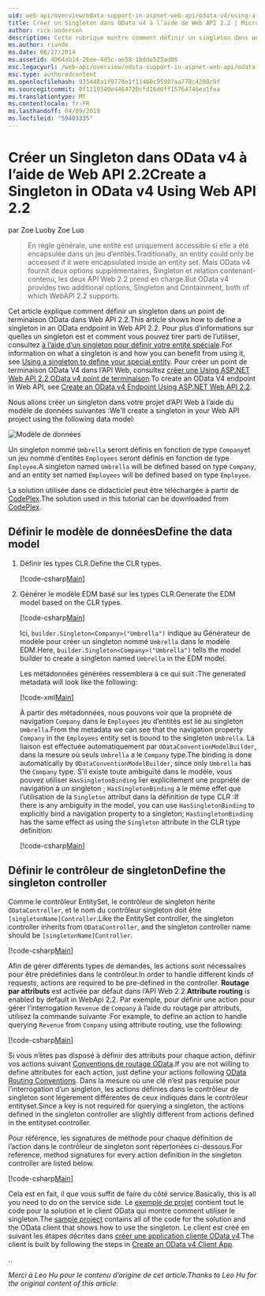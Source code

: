 ```yaml
---
uid: web-api/overview/odata-support-in-aspnet-web-api/odata-v4/using-a-singleton-in-an-odata-endpoint-in-web-api-22
title: Créer un Singleton dans OData v4 à l’aide de Web API 2.2 | Microsoft Docs
author: rick-anderson
description: Cette rubrique montre comment définir un singleton dans un point de terminaison OData dans Web API 2.2.
ms.author: riande
ms.date: 06/27/2014
ms.assetid: 4064ab14-26ee-4d5c-ae58-1bdda525ad06
msc.legacyurl: /web-api/overview/odata-support-in-aspnet-web-api/odata-v4/using-a-singleton-in-an-odata-endpoint-in-web-api-22
msc.type: authoredcontent
ms.openlocfilehash: 935448a1f9770e1f11460c95997aa778c4208c9f
ms.sourcegitcommit: 0f1119340e4464720cfd16d0ff15764746ea1fea
ms.translationtype: MT
ms.contentlocale: fr-FR
ms.lasthandoff: 04/09/2019
ms.locfileid: "59403335"
---
```

# <a name="create-a-singleton-in-odata-v4-using-web-api-22"></a><span data-ttu-id="4be59-103">Créer un Singleton dans OData v4 à l’aide de Web API 2.2</span><span class="sxs-lookup"><span data-stu-id="4be59-103">Create a Singleton in OData v4 Using Web API 2.2</span></span>

<span data-ttu-id="4be59-104">par Zoe Luo</span><span class="sxs-lookup"><span data-stu-id="4be59-104">by Zoe Luo</span></span>

> <span data-ttu-id="4be59-105">En règle générale, une entité est uniquement accessible si elle a été encapsulée dans un jeu d’entités.</span><span class="sxs-lookup"><span data-stu-id="4be59-105">Traditionally, an entity could only be accessed if it were encapsulated inside an entity set.</span></span> <span data-ttu-id="4be59-106">Mais OData v4 fournit deux options supplémentaires, Singleton et relation contenant-contenu, les deux API Web 2.2 prend en charge.</span><span class="sxs-lookup"><span data-stu-id="4be59-106">But OData v4 provides two additional options, Singleton and Containment, both of which WebAPI 2.2 supports.</span></span>


<span data-ttu-id="4be59-107">Cet article explique comment définir un singleton dans un point de terminaison OData dans Web API 2.2.</span><span class="sxs-lookup"><span data-stu-id="4be59-107">This article shows how to define a singleton in an OData endpoint in Web API 2.2.</span></span> <span data-ttu-id="4be59-108">Pour plus d’informations sur quelles un singleton est et comment vous pouvez tirer parti de l’utiliser, consultez [à l’aide d’un singleton pour définir votre entité spéciale](https://blogs.msdn.com/b/odatateam/archive/2014/03/05/use-singleton-to-define-your-special-entity.aspx).</span><span class="sxs-lookup"><span data-stu-id="4be59-108">For information on what a singleton is and how you can benefit from using it, see [Using a singleton to define your special entity](https://blogs.msdn.com/b/odatateam/archive/2014/03/05/use-singleton-to-define-your-special-entity.aspx).</span></span> <span data-ttu-id="4be59-109">Pour créer un point de terminaison OData V4 dans l’API Web, consultez [créer une Using ASP.NET Web API 2.2 OData v4 point de terminaison](create-an-odata-v4-endpoint.md).</span><span class="sxs-lookup"><span data-stu-id="4be59-109">To create an OData V4 endpoint in Web API, see [Create an OData v4 Endpoint Using ASP.NET Web API 2.2](create-an-odata-v4-endpoint.md).</span></span> 

<span data-ttu-id="4be59-110">Nous allons créer un singleton dans votre projet d’API Web à l’aide du modèle de données suivantes :</span><span class="sxs-lookup"><span data-stu-id="4be59-110">We'll create a singleton in your Web API project using the following data model:</span></span>

![Modèle de données](using-a-singleton-in-an-odata-endpoint-in-web-api-22/_static/image1.png)

<span data-ttu-id="4be59-112">Un singleton nommé `Umbrella` seront définis en fonction de type `Company`et un jeu nommé d’entités `Employees` seront définis en fonction de type `Employee`.</span><span class="sxs-lookup"><span data-stu-id="4be59-112">A singleton named `Umbrella` will be defined based on type `Company`, and an entity set named `Employees` will be defined based on type `Employee`.</span></span>

<span data-ttu-id="4be59-113">La solution utilisée dans ce didacticiel peut être téléchargée à partir de [CodePlex](http://aspnet.codeplex.com/sourcecontrol/latest#Samples/WebApi/OData/v4/ODataSingletonSample/).</span><span class="sxs-lookup"><span data-stu-id="4be59-113">The solution used in this tutorial can be downloaded from [CodePlex](http://aspnet.codeplex.com/sourcecontrol/latest#Samples/WebApi/OData/v4/ODataSingletonSample/).</span></span>

## <a name="define-the-data-model"></a><span data-ttu-id="4be59-114">Définir le modèle de données</span><span class="sxs-lookup"><span data-stu-id="4be59-114">Define the data model</span></span>

1. <span data-ttu-id="4be59-115">Définir les types CLR.</span><span class="sxs-lookup"><span data-stu-id="4be59-115">Define the CLR types.</span></span>

    [!code-csharp[Main](using-a-singleton-in-an-odata-endpoint-in-web-api-22/samples/sample1.cs)]
2. <span data-ttu-id="4be59-116">Générer le modèle EDM basé sur les types CLR.</span><span class="sxs-lookup"><span data-stu-id="4be59-116">Generate the EDM model based on the CLR types.</span></span>

    [!code-csharp[Main](using-a-singleton-in-an-odata-endpoint-in-web-api-22/samples/sample2.cs)]

    <span data-ttu-id="4be59-117">Ici, `builder.Singleton<Company>("Umbrella")` indique au Générateur de modèle pour créer un singleton nommé `Umbrella` dans le modèle EDM.</span><span class="sxs-lookup"><span data-stu-id="4be59-117">Here, `builder.Singleton<Company>("Umbrella")` tells the model builder to create a singleton named `Umbrella` in the EDM model.</span></span>

    <span data-ttu-id="4be59-118">Les métadonnées générées ressemblera à ce qui suit :</span><span class="sxs-lookup"><span data-stu-id="4be59-118">The generated metadata will look like the following:</span></span>

    [!code-xml[Main](using-a-singleton-in-an-odata-endpoint-in-web-api-22/samples/sample3.xml)]

    <span data-ttu-id="4be59-119">À partir des métadonnées, nous pouvons voir que la propriété de navigation `Company` dans le `Employees` jeu d’entités est lié au singleton `Umbrella`.</span><span class="sxs-lookup"><span data-stu-id="4be59-119">From the metadata we can see that the navigation property `Company` in the `Employees` entity set is bound to the singleton `Umbrella`.</span></span> <span data-ttu-id="4be59-120">La liaison est effectuée automatiquement par `ODataConventionModelBuilder`, dans la mesure où seuls `Umbrella` a le `Company` type.</span><span class="sxs-lookup"><span data-stu-id="4be59-120">The binding is done automatically by `ODataConventionModelBuilder`, since only `Umbrella` has the `Company` type.</span></span> <span data-ttu-id="4be59-121">S’il existe toute ambiguïté dans le modèle, vous pouvez utiliser `HasSingletonBinding` lier explicitement une propriété de navigation à un singleton ; `HasSingletonBinding` a le même effet que l’utilisation de la `Singleton` attribut dans la définition de type CLR :</span><span class="sxs-lookup"><span data-stu-id="4be59-121">If there is any ambiguity in the model, you can use `HasSingletonBinding` to explicitly bind a navigation property to a singleton; `HasSingletonBinding` has the same effect as using the `Singleton` attribute in the CLR type definition:</span></span>

    [!code-csharp[Main](using-a-singleton-in-an-odata-endpoint-in-web-api-22/samples/sample4.cs)]

## <a name="define-the-singleton-controller"></a><span data-ttu-id="4be59-122">Définir le contrôleur de singleton</span><span class="sxs-lookup"><span data-stu-id="4be59-122">Define the singleton controller</span></span>

<span data-ttu-id="4be59-123">Comme le contrôleur EntitySet, le contrôleur de singleton hérite `ODataController`, et le nom du contrôleur singleton doit être `[singletonName]Controller`.</span><span class="sxs-lookup"><span data-stu-id="4be59-123">Like the EntitySet controller, the singleton controller inherits from `ODataController`, and the singleton controller name should be `[singletonName]Controller`.</span></span>

[!code-csharp[Main](using-a-singleton-in-an-odata-endpoint-in-web-api-22/samples/sample5.cs)]

<span data-ttu-id="4be59-124">Afin de gérer différents types de demandes, les actions sont nécessaires pour être prédéfinies dans le contrôleur.</span><span class="sxs-lookup"><span data-stu-id="4be59-124">In order to handle different kinds of requests, actions are required to be pre-defined in the controller.</span></span> <span data-ttu-id="4be59-125">**Routage par attributs** est activée par défaut dans l’API Web 2.2.</span><span class="sxs-lookup"><span data-stu-id="4be59-125">**Attribute routing** is enabled by default in WebApi 2.2.</span></span> <span data-ttu-id="4be59-126">Par exemple, pour définir une action pour gérer l’interrogation `Revenue` de `Company` à l’aide du routage par attributs, utilisez la commande suivante :</span><span class="sxs-lookup"><span data-stu-id="4be59-126">For example, to define an action to handle querying `Revenue` from `Company` using attribute routing, use the following:</span></span>

[!code-csharp[Main](using-a-singleton-in-an-odata-endpoint-in-web-api-22/samples/sample6.cs)]

<span data-ttu-id="4be59-127">Si vous n’êtes pas disposé à définir des attributs pour chaque action, définir vos actions suivant [Conventions de routage OData](../odata-routing-conventions.md).</span><span class="sxs-lookup"><span data-stu-id="4be59-127">If you are not willing to define attributes for each action, just define your actions following [OData Routing Conventions](../odata-routing-conventions.md).</span></span> <span data-ttu-id="4be59-128">Dans la mesure où une clé n’est pas requise pour l’interrogation d’un singleton, les actions définies dans le contrôleur de singleton sont légèrement différentes de ceux indiqués dans le contrôleur entityset.</span><span class="sxs-lookup"><span data-stu-id="4be59-128">Since a key is not required for querying a singleton, the actions defined in the singleton controller are slightly different from actions defined in the entityset controller.</span></span>

<span data-ttu-id="4be59-129">Pour référence, les signatures de méthode pour chaque définition de l’action dans le contrôleur de singleton sont répertoriées ci-dessous.</span><span class="sxs-lookup"><span data-stu-id="4be59-129">For reference, method signatures for every action definition in the singleton controller are listed below.</span></span>

[!code-csharp[Main](using-a-singleton-in-an-odata-endpoint-in-web-api-22/samples/sample7.cs)]

<span data-ttu-id="4be59-130">Cela est en fait, il que vous suffit de faire du côté service.</span><span class="sxs-lookup"><span data-stu-id="4be59-130">Basically, this is all you need to do on the service side.</span></span> <span data-ttu-id="4be59-131">Le [exemple de projet](http://aspnet.codeplex.com/sourcecontrol/latest#Samples/WebApi/OData/v4/ODataSingletonSample/) contient tout le code pour la solution et le client OData qui montre comment utiliser le singleton.</span><span class="sxs-lookup"><span data-stu-id="4be59-131">The [sample project](http://aspnet.codeplex.com/sourcecontrol/latest#Samples/WebApi/OData/v4/ODataSingletonSample/) contains all of the code for the solution and the OData client that shows how to use the singleton.</span></span> <span data-ttu-id="4be59-132">Le client est créé en suivant les étapes décrites dans [créer une application cliente OData v4](create-an-odata-v4-client-app.md).</span><span class="sxs-lookup"><span data-stu-id="4be59-132">The client is built by following the steps in [Create an OData v4 Client App](create-an-odata-v4-client-app.md).</span></span>

<span data-ttu-id="4be59-133">.</span><span class="sxs-lookup"><span data-stu-id="4be59-133">.</span></span> 

*<span data-ttu-id="4be59-134">Merci à Leo Hu pour le contenu d’origine de cet article.</span><span class="sxs-lookup"><span data-stu-id="4be59-134">Thanks to Leo Hu for the original content of this article.</span></span>*
